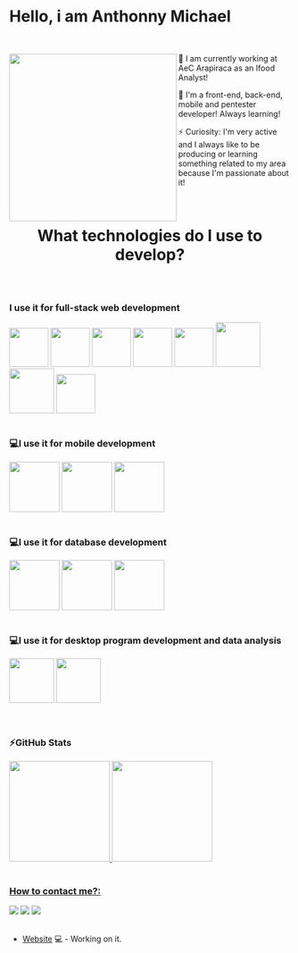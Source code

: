 <div>
  <h1>Hello, i am Anthonny Michael</h1>
</div>

<br>

<div>
  <img height="300em" align="left" src="https://user-images.githubusercontent.com/53356340/175663883-c50eec2a-ea8d-48c1-a813-5fee6573aed7.png" /> 
  <p>🔭 I am currently working at AeC Arapiraca as an Ifood Analyst!</p>
  <p>🌱 I'm a front-end, back-end, mobile and pentester developer! Always learning!</p>                                                                                 <p>⚡ Curiosity: I'm very active and I always like to be producing or learning something related to my area because I'm passionate about it!</p>
</div>

<br>
<h1></h1>
<h1><p align="center">What technologies do I use to develop?<p></h1>

<br>

### I use it for full-stack web development
<div>
  <img height="70em" src="https://cdn.jsdelivr.net/gh/devicons/devicon/icons/html5/html5-plain-wordmark.svg" />
  <img height="70em" src="https://cdn.jsdelivr.net/gh/devicons/devicon/icons/css3/css3-plain-wordmark.svg" />
  <img height="70em" src="https://cdn.jsdelivr.net/gh/devicons/devicon/icons/javascript/javascript-plain.svg" />
  <img height="70em" src="https://cdn.jsdelivr.net/gh/devicons/devicon/icons/php/php-original.svg" />
  <img height="70em" src="https://cdn.jsdelivr.net/gh/devicons/devicon/icons/docker/docker-original-wordmark.svg" />
  <img height="80em" src="https://cdn.jsdelivr.net/gh/devicons/devicon/icons/bootstrap/bootstrap-original-wordmark.svg" />
  <img height="80em" src="https://cdn.jsdelivr.net/gh/devicons/devicon/icons/amazonwebservices/amazonwebservices-plain-wordmark.svg" />
  <img height="70em" src="https://cdn.jsdelivr.net/gh/devicons/devicon/icons/googlecloud/googlecloud-original.svg" />
</div>

<br>

### 💻I use it for mobile development
<div>
  <img height="90em" src="https://cdn.jsdelivr.net/gh/devicons/devicon/icons/react/react-original-wordmark.svg" />
  <img height="90em" src="https://cdn.jsdelivr.net/gh/devicons/devicon/icons/nodejs/nodejs-original-wordmark.svg" />
  <img height="90em" src="https://cdn.jsdelivr.net/gh/devicons/devicon/icons/androidstudio/androidstudio-original-wordmark.svg" />
</div>

<br>

 ### 💻I use it for database development
<div>
  <img height="90em" src="https://cdn.jsdelivr.net/gh/devicons/devicon/icons/mysql/mysql-original-wordmark.svg" />
  <img height="90em" src="https://cdn.jsdelivr.net/gh/devicons/devicon/icons/postgresql/postgresql-plain-wordmark.svg" />
  <img height="90em" src="https://cdn.jsdelivr.net/gh/devicons/devicon/icons/mongodb/mongodb-original-wordmark.svg" />
</div>

<br>

### 💻I use it for desktop program development and data analysis
<div>
   <img height="80em" src="https://cdn.jsdelivr.net/gh/devicons/devicon/icons/python/python-original-wordmark.svg" />
   <img height="80em" src="https://cdn.jsdelivr.net/gh/devicons/devicon/icons/arduino/arduino-original-wordmark.svg" />
</div>

<br>
<br>

### ⚡GitHub Stats
<div>
<a href="https://github.com/seu-usuário-aqui">
<img height="180em" src="https://github-readme-stats.vercel.app/api/top-langs/?username=Antonizinhobr&layout=compact&langs_count=7&theme=dracula"/>
<img height="180em" src="https://github-readme-stats.vercel.app/api?username=Antonizinhobr&show_icons=true&theme=dracula&include_all_commits=true&count_private=true"/>
</div>

<br> 
  
### How to contact me?:

<div>
<a href="https://www.youtube.com/channel/UC88QEmxaSyY_V2vXn1RMgQQ" target="_blank"><img src="https://img.shields.io/badge/YouTube-FF0000?style=for-the-badge&logo=youtube&logoColor=white" target="_blank"></a>
<a href="https://www.instagram.com/_anthonny_michael_dev/" target="_blank"><img src="https://img.shields.io/badge/-Instagram-%23E4405F?style=for-the-badge&logo=instagram&logoColor=white" target="_blank"></a>
<a href="https://www.linkedin.com/in/anthonny-michael-64450a206/" target="_blank"><img src="https://img.shields.io/badge/-LinkedIn-%230077B5?style=for-the-badge&logo=linkedin&logoColor=white" target="_blank"></a> 
</div>
<br>
  
- [Website](https://anthonnymichael.dev/) 💻 - Working on it.
